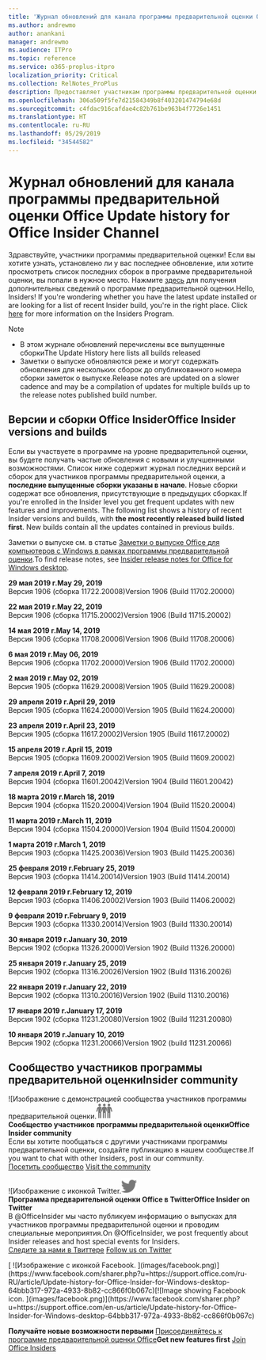 ```yaml
---
title: 'Журнал обновлений для канала программы предварительной оценки Office '
ms.author: andrewmo
author: anankani
manager: andrewmo
ms.audience: ITPro
ms.topic: reference
ms.service: o365-proplus-itpro
localization_priority: Critical
ms.collection: RelNotes_ProPlus
description: Предоставляет участникам программы предварительной оценки журнал обновлений для выпусков Monthly Channel для уровня «Предварительная оценка — ранний доступ» для настольных компьютеров с Windows.
ms.openlocfilehash: 306a509f5fe7d21584349b8f403201474794e68d
ms.sourcegitcommit: c4fdac916cafdae4c82b761be963b4f7726e1451
ms.translationtype: HT
ms.contentlocale: ru-RU
ms.lasthandoff: 05/29/2019
ms.locfileid: "34544582"
---
```

# <a name="update-history-for-office-insider-channel"></a><span data-ttu-id="c1b7b-103">Журнал обновлений для канала программы предварительной оценки Office </span><span class="sxs-lookup"><span data-stu-id="c1b7b-103">Update history for Office Insider Channel</span></span>

<span data-ttu-id="c1b7b-p101">Здравствуйте, участники программы предварительной оценки! Если вы хотите узнать, установлено ли у вас последнее обновление, или хотите просмотреть список последних сборок в программе предварительной оценки, вы попали в нужное место. Нажмите [здесь](https://insider.office.com/) для получения дополнительных сведений о программе предварительной оценки.</span><span class="sxs-lookup"><span data-stu-id="c1b7b-p101">Hello, Insiders! If you're wondering whether you have the latest update installed or are looking for a list of recent Insider build, you're in the right place. Click [here](https://insider.office.com/) for more information on the Insiders Program.</span></span>

> [!NOTE]
> - <span data-ttu-id="c1b7b-107">В этом журнале обновлений перечислены все выпущенные сборки</span><span class="sxs-lookup"><span data-stu-id="c1b7b-107">The Update History here lists all builds released</span></span>
> - <span data-ttu-id="c1b7b-108">Заметки о выпуске обновляются реже и могут содержать обновления для нескольких сборок до опубликованного номера сборки заметок о выпуске.</span><span class="sxs-lookup"><span data-stu-id="c1b7b-108">Release notes are updated on a slower cadence and may be a compilation of updates for multiple builds up to the release notes published build number.</span></span>



## <a name="office-insider-versions-and-builds"></a><span data-ttu-id="c1b7b-109">Версии и сборки Office Insider</span><span class="sxs-lookup"><span data-stu-id="c1b7b-109">Office Insider versions and builds</span></span>

<span data-ttu-id="c1b7b-p102">Если вы участвуете в программе на уровне предварительной оценки, вы будете получать частые обновления с новыми и улучшенными возможностями. Список ниже содержит журнал последних версий и сборок для участников программы предварительной оценки, а **последние выпущенные сборки указаны в начале**. Новые сборки содержат все обновления, присутствующие в предыдущих сборках.</span><span class="sxs-lookup"><span data-stu-id="c1b7b-p102">If you're enrolled in the Insider level you get frequent updates with new features and improvements. The following list shows a history of recent Insider versions and builds, with **the most recently released build listed first**. New builds contain all the updates contained in previous builds.</span></span> 

<span data-ttu-id="c1b7b-113">Заметки о выпуске см. в статье [Заметки о выпуске Office для компьютеров с Windows в рамках программы предварительной оценки](https://docs.microsoft.com/ru-RU/OfficeUpdates/release-notes-office-insider).</span><span class="sxs-lookup"><span data-stu-id="c1b7b-113">To find release notes, see [Insider release notes for Office for Windows desktop](https://docs.microsoft.com/en-us/OfficeUpdates/release-notes-office-insider).</span></span>

[//]: # (НЕ УДАЛЯТЬ)

<span data-ttu-id="c1b7b-115">**29 мая 2019 г.**</span><span class="sxs-lookup"><span data-stu-id="c1b7b-115">**May 29, 2019**</span></span><br/>
<span data-ttu-id="c1b7b-116">Версия 1906 (сборка 11722.20008)</span><span class="sxs-lookup"><span data-stu-id="c1b7b-116">Version 1906 (Build 11702.20000)</span></span><br/>

<span data-ttu-id="c1b7b-117">**22 мая 2019 г.**</span><span class="sxs-lookup"><span data-stu-id="c1b7b-117">**May 22, 2019**</span></span><br/> <span data-ttu-id="c1b7b-118">Версия 1906 (сборка 11715.20002)</span><span class="sxs-lookup"><span data-stu-id="c1b7b-118">Version 1906 (Build 11715.20002)</span></span><br/> 

<span data-ttu-id="c1b7b-119">**14 мая 2019 г.**</span><span class="sxs-lookup"><span data-stu-id="c1b7b-119">**May 14, 2019**</span></span><br/> <span data-ttu-id="c1b7b-120">Версия 1906 (сборка 11708.20006)</span><span class="sxs-lookup"><span data-stu-id="c1b7b-120">Version 1906 (Build 11708.20006)</span></span><br/>

<span data-ttu-id="c1b7b-121">**6 мая 2019 г.**</span><span class="sxs-lookup"><span data-stu-id="c1b7b-121">**May 06, 2019**</span></span><br/>
<span data-ttu-id="c1b7b-122">Версия 1906 (сборка 11702.20000)</span><span class="sxs-lookup"><span data-stu-id="c1b7b-122">Version 1906 (Build 11702.20000)</span></span><br/>

<span data-ttu-id="c1b7b-123">**2 мая 2019 г.**</span><span class="sxs-lookup"><span data-stu-id="c1b7b-123">**May 02, 2019**</span></span><br/>
<span data-ttu-id="c1b7b-124">Версия 1905 (сборка 11629.20008)</span><span class="sxs-lookup"><span data-stu-id="c1b7b-124">Version 1905 (Build 11629.20008)</span></span><br/>

<span data-ttu-id="c1b7b-125">**29 апреля 2019 г.**</span><span class="sxs-lookup"><span data-stu-id="c1b7b-125">**April 29, 2019**</span></span><br/>
<span data-ttu-id="c1b7b-126">Версия 1905 (сборка 11624.20000)</span><span class="sxs-lookup"><span data-stu-id="c1b7b-126">Version 1905 (Build 11624.20000)</span></span><br/>

<span data-ttu-id="c1b7b-127">**23 апреля 2019 г.**</span><span class="sxs-lookup"><span data-stu-id="c1b7b-127">**April 23, 2019**</span></span><br/> <span data-ttu-id="c1b7b-128">Версия 1905 (сборка 11617.20002)</span><span class="sxs-lookup"><span data-stu-id="c1b7b-128">Version 1905 (Build 11617.20002)</span></span><br/>

<span data-ttu-id="c1b7b-129">**15 апреля 2019 г.**</span><span class="sxs-lookup"><span data-stu-id="c1b7b-129">**April 15, 2019**</span></span><br/> <span data-ttu-id="c1b7b-130">Версия 1905 (сборка 11609.20002)</span><span class="sxs-lookup"><span data-stu-id="c1b7b-130">Version 1905 (Build 11609.20002)</span></span><br/>

<span data-ttu-id="c1b7b-131">**7 апреля 2019 г.**</span><span class="sxs-lookup"><span data-stu-id="c1b7b-131">**April 7, 2019**</span></span><br/> <span data-ttu-id="c1b7b-132">Версия 1904 (сборка 11601.20042)</span><span class="sxs-lookup"><span data-stu-id="c1b7b-132">Version 1904 (Build 11601.20042)</span></span><br/>

<span data-ttu-id="c1b7b-133">**18 марта 2019 г.**</span><span class="sxs-lookup"><span data-stu-id="c1b7b-133">**March 18, 2019**</span></span><br/> <span data-ttu-id="c1b7b-134">Версия 1904 (сборка 11520.20004)</span><span class="sxs-lookup"><span data-stu-id="c1b7b-134">Version 1904 (Build 11520.20004)</span></span><br/>

<span data-ttu-id="c1b7b-135">**11 марта 2019 г.**</span><span class="sxs-lookup"><span data-stu-id="c1b7b-135">**March 11, 2019**</span></span><br/> <span data-ttu-id="c1b7b-136">Версия 1904 (сборка 11504.20000)</span><span class="sxs-lookup"><span data-stu-id="c1b7b-136">Version 1904 (Build 11504.20000)</span></span><br/>

<span data-ttu-id="c1b7b-137">**1 марта 2019 г.**</span><span class="sxs-lookup"><span data-stu-id="c1b7b-137">**March 1, 2019**</span></span><br/> <span data-ttu-id="c1b7b-138">Версия 1903 (сборка 11425.20036)</span><span class="sxs-lookup"><span data-stu-id="c1b7b-138">Version 1903 (Build 11425.20036)</span></span><br/> 

<span data-ttu-id="c1b7b-139">**25 февраля 2019 г.**</span><span class="sxs-lookup"><span data-stu-id="c1b7b-139">**February 25, 2019**</span></span><br/> <span data-ttu-id="c1b7b-140">Версия 1903 (сборка 11414.20014)</span><span class="sxs-lookup"><span data-stu-id="c1b7b-140">Version 1903 (Build 11414.20014)</span></span><br/> 

<span data-ttu-id="c1b7b-141">**12 февраля 2019 г.**</span><span class="sxs-lookup"><span data-stu-id="c1b7b-141">**February 12, 2019**</span></span><br/> <span data-ttu-id="c1b7b-142">Версия 1903 (сборка 11406.20002)</span><span class="sxs-lookup"><span data-stu-id="c1b7b-142">Version 1903 (Build 11406.20002)</span></span><br/> 

<span data-ttu-id="c1b7b-143">**9 февраля 2019 г.**</span><span class="sxs-lookup"><span data-stu-id="c1b7b-143">**February 9, 2019**</span></span><br/> <span data-ttu-id="c1b7b-144">Версия 1903 (сборка 11330.20014)</span><span class="sxs-lookup"><span data-stu-id="c1b7b-144">Version 1903 (Build 11330.20014)</span></span><br/> 

<span data-ttu-id="c1b7b-145">**30 января 2019 г.**</span><span class="sxs-lookup"><span data-stu-id="c1b7b-145">**January 30, 2019**</span></span><br/> <span data-ttu-id="c1b7b-146">Версия 1902 (сборка 11326.20000)</span><span class="sxs-lookup"><span data-stu-id="c1b7b-146">Version 1902 (Build 11326.20000)</span></span><br/> 

<span data-ttu-id="c1b7b-147">**25 января 2019 г.**</span><span class="sxs-lookup"><span data-stu-id="c1b7b-147">**January 25, 2019**</span></span><br/> <span data-ttu-id="c1b7b-148">Версия 1902 (сборка 11316.20026)</span><span class="sxs-lookup"><span data-stu-id="c1b7b-148">Version 1902 (Build 11316.20026)</span></span><br/> 

<span data-ttu-id="c1b7b-149">**22 января 2019 г.**</span><span class="sxs-lookup"><span data-stu-id="c1b7b-149">**January 22, 2019**</span></span><br/> <span data-ttu-id="c1b7b-150">Версия 1902 (сборка 11310.20016)</span><span class="sxs-lookup"><span data-stu-id="c1b7b-150">Version 1902 (Build 11310.20016)</span></span><br/> 

<span data-ttu-id="c1b7b-151">**17 января 2019 г.**</span><span class="sxs-lookup"><span data-stu-id="c1b7b-151">**January 17, 2019**</span></span><br/> <span data-ttu-id="c1b7b-152">Версия 1902 (сборка 11231.20080)</span><span class="sxs-lookup"><span data-stu-id="c1b7b-152">Version 1902 (Build 11231.20080)</span></span><br/>

<span data-ttu-id="c1b7b-153">**10 января 2019 г.**</span><span class="sxs-lookup"><span data-stu-id="c1b7b-153">**January 10, 2019**</span></span><br/> <span data-ttu-id="c1b7b-154">Версия 1902 (сборка 11231.20066)</span><span class="sxs-lookup"><span data-stu-id="c1b7b-154">Version 1902 (build 11231.20066)</span></span><br/> 


## <a name="insider-community"></a><span data-ttu-id="c1b7b-155">Сообщество участников программы предварительной оценки</span><span class="sxs-lookup"><span data-stu-id="c1b7b-155">Insider community</span></span>

<span data-ttu-id="c1b7b-156">![Изображение с демонстрацией сообщества участников программы предварительной оценки.</span><span class="sxs-lookup"><span data-stu-id="c1b7b-156">![Image showing insider community.</span></span> ](images/insidercommunity.png) <br/>
<span data-ttu-id="c1b7b-157">**Сообщество участников программы предварительной оценки**</span><span class="sxs-lookup"><span data-stu-id="c1b7b-157">**Office Insider community**</span></span><br/> <span data-ttu-id="c1b7b-158">Если вы хотите пообщаться с другими участниками программы предварительной оценки, создайте публикацию в нашем сообществе.</span><span class="sxs-lookup"><span data-stu-id="c1b7b-158">If you want to chat with other Insiders, post in our community.</span></span><br/><span data-ttu-id="c1b7b-159"> 
[Посетить сообщество](https://go.microsoft.com/fwlink/?linkid=843493)</span><span class="sxs-lookup"><span data-stu-id="c1b7b-159"> 
[Visit the community](https://go.microsoft.com/fwlink/?linkid=843493)</span></span><br/> 

<span data-ttu-id="c1b7b-160">![Изображение с иконкой Twitter.</span><span class="sxs-lookup"><span data-stu-id="c1b7b-160">![Image showing twitter icon.</span></span> ](images/twitter.png)<br/>
<span data-ttu-id="c1b7b-161">**Программа предварительной оценки Office в Twitter**</span><span class="sxs-lookup"><span data-stu-id="c1b7b-161">**Office Insider on Twitter**</span></span><br/> <span data-ttu-id="c1b7b-162">В @OfficeInsider мы часто публикуем информацию о выпусках для участников программы предварительной оценки и проводим специальные мероприятия.</span><span class="sxs-lookup"><span data-stu-id="c1b7b-162">On @OfficeInsider, we post frequently about Insider releases and host special events for Insiders.</span></span><br/><span data-ttu-id="c1b7b-163"> 
[Следите за нами в Твиттере](https://go.microsoft.com/fwlink/?linkid=717717)</span><span class="sxs-lookup"><span data-stu-id="c1b7b-163"> 
[Follow us on Twitter](https://go.microsoft.com/fwlink/?linkid=717717)</span></span><br/> 

<span data-ttu-id="c1b7b-164">
  [
  ![Изображение с иконкой Facebook. ](images/facebook.png)](https://www.facebook.com/sharer.php?u=https://support.office.com/ru-RU/article/Update-history-for-Office-Insider-for-Windows-desktop-64bbb317-972a-4933-8b82-cc866f0b067c)</span><span class="sxs-lookup"><span data-stu-id="c1b7b-164">[![Image showing Facebook icon. ](images/facebook.png)](https://www.facebook.com/sharer.php?u=https://support.office.com/en-us/article/Update-history-for-Office-Insider-for-Windows-desktop-64bbb317-972a-4933-8b82-cc866f0b067c)</span></span>


<span data-ttu-id="c1b7b-165">**Получайте новые возможности первыми**
[Присоединяйтесь к программе предварительной оценки Office](https://insider.office.com/)</span><span class="sxs-lookup"><span data-stu-id="c1b7b-165">**Get new features first**
[Join Office Insiders](https://insider.office.com/)</span></span>